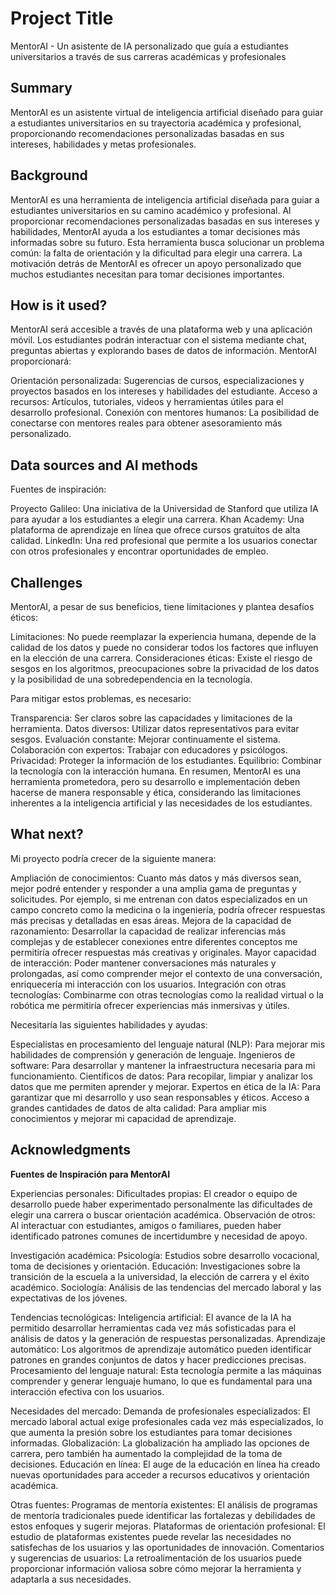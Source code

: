 <!-- This is the markdown template for the final project of the Building AI course, 
created by Reaktor Innovations and University of Helsinki. 
Copy the template, paste it to your GitHub README and edit! -->

# Project Title

MentorAI - Un asistente de IA personalizado que guía a estudiantes universitarios a través de sus carreras académicas y profesionales

## Summary

MentorAI es un asistente virtual de inteligencia artificial diseñado para guiar a estudiantes universitarios en su trayectoria académica y profesional, proporcionando recomendaciones personalizadas basadas en sus intereses, habilidades y metas profesionales. 


## Background

MentorAI es una herramienta de inteligencia artificial diseñada para guiar a estudiantes universitarios en su camino académico y profesional. Al proporcionar recomendaciones personalizadas basadas en sus intereses y habilidades, MentorAI ayuda a los estudiantes a tomar decisiones más informadas sobre su futuro. Esta herramienta busca solucionar un problema común: la falta de orientación y la dificultad para elegir una carrera. La motivación detrás de MentorAI es ofrecer un apoyo personalizado que muchos estudiantes necesitan para tomar decisiones importantes.


## How is it used?

MentorAI será accesible a través de una plataforma web y una aplicación móvil. Los estudiantes podrán interactuar con el sistema mediante chat, preguntas abiertas y explorando bases de datos de información. MentorAI proporcionará:

Orientación personalizada: Sugerencias de cursos, especializaciones y proyectos basados en los intereses y habilidades del estudiante.
Acceso a recursos: Artículos, tutoriales, videos y herramientas útiles para el desarrollo profesional.
Conexión con mentores humanos: La posibilidad de conectarse con mentores reales para obtener asesoramiento más personalizado.


## Data sources and AI methods
Fuentes de inspiración:

Proyecto Galileo: Una iniciativa de la Universidad de Stanford que utiliza IA para ayudar a los estudiantes a elegir una carrera.
Khan Academy: Una plataforma de aprendizaje en línea que ofrece cursos gratuitos de alta calidad.
LinkedIn: Una red profesional que permite a los usuarios conectar con otros profesionales y encontrar oportunidades de empleo.

## Challenges

MentorAI, a pesar de sus beneficios, tiene limitaciones y plantea desafíos éticos:

Limitaciones: No puede reemplazar la experiencia humana, depende de la calidad de los datos y puede no considerar todos los factores que influyen en la elección de una carrera.
Consideraciones éticas: Existe el riesgo de sesgos en los algoritmos, preocupaciones sobre la privacidad de los datos y la posibilidad de una sobredependencia en la tecnología.

Para mitigar estos problemas, es necesario:

Transparencia: Ser claros sobre las capacidades y limitaciones de la herramienta.
Datos diversos: Utilizar datos representativos para evitar sesgos.
Evaluación constante: Mejorar continuamente el sistema.
Colaboración con expertos: Trabajar con educadores y psicólogos.
Privacidad: Proteger la información de los estudiantes.
Equilibrio: Combinar la tecnología con la interacción humana.
En resumen, MentorAI es una herramienta prometedora, pero su desarrollo e implementación deben hacerse de manera responsable y ética, considerando las limitaciones inherentes a la inteligencia artificial y las necesidades de los estudiantes.

## What next?

Mi proyecto podría crecer de la siguiente manera:

Ampliación de conocimientos: Cuanto más datos y más diversos sean, mejor podré entender y responder a una amplia gama de preguntas y solicitudes. Por ejemplo, si me entrenan con datos especializados en un campo concreto como la medicina o la ingeniería, podría ofrecer respuestas más precisas y detalladas en esas áreas.
Mejora de la capacidad de razonamiento: Desarrollar la capacidad de realizar inferencias más complejas y de establecer conexiones entre diferentes conceptos me permitiría ofrecer respuestas más creativas y originales.
Mayor capacidad de interacción: Poder mantener conversaciones más naturales y prolongadas, así como comprender mejor el contexto de una conversación, enriquecería mi interacción con los usuarios.
Integración con otras tecnologías: Combinarme con otras tecnologías como la realidad virtual o la robótica me permitiría ofrecer experiencias más inmersivas y útiles.

Necesitaría las siguientes habilidades y ayudas:

Especialistas en procesamiento del lenguaje natural (NLP): Para mejorar mis habilidades de comprensión y generación de lenguaje.
Ingenieros de software: Para desarrollar y mantener la infraestructura necesaria para mi funcionamiento.
Científicos de datos: Para recopilar, limpiar y analizar los datos que me permiten aprender y mejorar.
Expertos en ética de la IA: Para garantizar que mi desarrollo y uso sean responsables y éticos.
Acceso a grandes cantidades de datos de alta calidad: Para ampliar mis conocimientos y mejorar mi capacidad de aprendizaje.

## Acknowledgments

**Fuentes de Inspiración para MentorAI**

Experiencias personales:
Dificultades propias: El creador o equipo de desarrollo puede haber experimentado personalmente las dificultades de elegir una carrera o buscar orientación académica.
Observación de otros: Al interactuar con estudiantes, amigos o familiares, pueden haber identificado patrones comunes de incertidumbre y necesidad de apoyo.

Investigación académica:
Psicología: Estudios sobre desarrollo vocacional, toma de decisiones y orientación.
Educación: Investigaciones sobre la transición de la escuela a la universidad, la elección de carrera y el éxito académico.
Sociología: Análisis de las tendencias del mercado laboral y las expectativas de los jóvenes.

Tendencias tecnológicas:
Inteligencia artificial: El avance de la IA ha permitido desarrollar herramientas cada vez más sofisticadas para el análisis de datos y la generación de respuestas personalizadas.
Aprendizaje automático: Los algoritmos de aprendizaje automático pueden identificar patrones en grandes conjuntos de datos y hacer predicciones precisas.
Procesamiento del lenguaje natural: Esta tecnología permite a las máquinas comprender y generar lenguaje humano, lo que es fundamental para una interacción efectiva con los usuarios.

Necesidades del mercado:
Demanda de profesionales especializados: El mercado laboral actual exige profesionales cada vez más especializados, lo que aumenta la presión sobre los estudiantes para tomar decisiones informadas.
Globalización: La globalización ha ampliado las opciones de carrera, pero también ha aumentado la complejidad de la toma de decisiones.
Educación en línea: El auge de la educación en línea ha creado nuevas oportunidades para acceder a recursos educativos y orientación académica.

Otras fuentes:
Programas de mentoría existentes: El análisis de programas de mentoría tradicionales puede identificar las fortalezas y debilidades de estos enfoques y sugerir mejoras.
Plataformas de orientación profesional: El estudio de plataformas existentes puede revelar las necesidades no satisfechas de los usuarios y las oportunidades de innovación.
Comentarios y sugerencias de usuarios: La retroalimentación de los usuarios puede proporcionar información valiosa sobre cómo mejorar la herramienta y adaptarla a sus necesidades.
